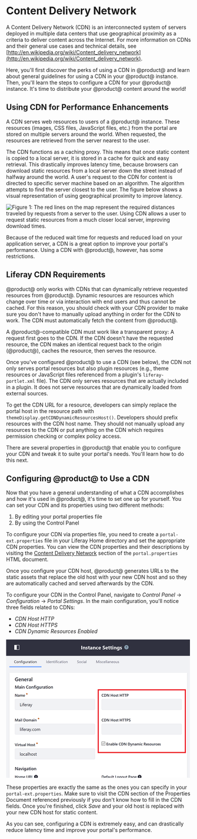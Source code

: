 # Content Delivery Network [](id=content-delivery-network)

A Content Delivery Network (CDN) is an interconnected system of servers
deployed in multiple data centers that use geographical proximity as a criteria
to deliver content across the Internet. For more information on CDNs and their
general use cases and technical details, see
[http://en.wikipedia.org/wiki/Content_delivery_network](http://en.wikipedia.org/wiki/Content_delivery_network).

Here, you'll first discover the perks of using a CDN in @product@ and learn about
general guidelines for using a CDN in your @product@ instance. Then,
you'll learn the steps to configure a CDN for your @product@ instance. It's time to
distribute your @product@ content around the world!

## Using CDN for Performance Enhancements [](id=using-cdn-for-performance-enhancements)

A CDN serves web resources to users of a @product@ instance. These
resources (images, CSS files, JavaScript files, etc.) from the portal are stored
on multiple servers around the world. When requested, the resources are
retrieved from the server nearest to the user.

The CDN functions as a caching proxy. This means that once static content is
copied to a local server, it is stored in a cache for quick and easy retrieval.
This drastically improves latency time, because browsers can download static
resources from a local server down the street instead of halfway around the
world. A user's request to the CDN for content is directed to specific server
machine based on an algorithm. The algorithm attempts to find the server
closest to the user. The figure below shows a visual representation of using
geographical proximity to improve latency.

![Figure 1: The red lines on the map represent the required distances traveled by requests from a server to the user. Using CDN allows a user to request static resources from a much closer local server, improving download times.](../../images/cdn-map.png)

Because of the reduced wait time for requests and reduced load on your
application server, a CDN is a great option to improve your portal's
performance. Using a CDN with @product@, however, has some restrictions.

## Liferay CDN Requirements [](id=liferay-cdn-requirements)

@product@ only works with CDNs that can dynamically retrieve requested resources
from @product@. Dynamic resources are resources which change over time or via
interaction with end users and thus cannot be cached. For this reason, you
should check with your CDN provider to make sure you don't have to manually
upload anything in order for the CDN to work. The CDN must automatically fetch
the content from @product@.

A @product@-compatible CDN must work like a transparent proxy: A request first
goes to the CDN. If the CDN doesn't have the requested resource, the CDN makes
an identical request back to the origin (@product@), caches the resource, then
serves the resource.

Once you've configured @product@ to use a CDN (see below), the CDN not only serves
portal resources but also plugin resources (e.g., theme resources or JavaScript
files referenced from a plugin's `liferay-portlet.xml` file). The CDN only
serves resources that are actually included in a plugin. It does not serve
resources that are dynamically loaded from external sources.

To get the CDN URL for a resource, developers can simply replace the portal host
in the resource path with `themeDisplay.getCDNDynamicResourcesHost()`.
Developers should prefix resources with the CDN host name. They should not
manually upload any resources to the CDN or put anything on the CDN which
requires permission checking or complex policy access.

There are several properties in @product@ that enable you to configure your CDN
and tweak it to suite your portal's needs. You'll learn how to do this next.

## Configuring @product@ to Use a CDN [](id=configuring-liferay-to-use-a-cdn)

Now that you have a general understanding of what a CDN accomplishes and how
it's used in @product@, it's time to set one up for yourself. You can set your CDN
and its properties using two different methods:

1. By editing your portal properties file
2. By using the Control Panel

To configure your CDN via properties file, you need to create a
`portal-ext.properties` file in your Liferay Home directory and set the
appropriate CDN properties. You can view the CDN properties and their
descriptions by visiting the [Content Delivery Network](https://docs.liferay.com/portal/7.0/propertiesdoc/portal.properties.html#Content%20Delivery%20Network)
section of the `portal.properties` HTML document.

Once you configure your CDN host, @product@ generates URLs to the static assets
that replace the old host with your new CDN host and so they are automatically
cached and served afterwards by the CDN.

To configure your CDN in the Control Panel, navigate to *Control Panel* &rarr;
*Configuration* &rarr; *Portal Settings*. In the main configuration, you'll
notice three fields related to CDNs:

- *CDN Host HTTP*
- *CDN Host HTTPS*
- *CDN Dynamic Resources Enabled*

![Figure 2: The Control Panel lets you configure your portal's CDN.](../../images/cdn-control-panel.png)

These properties are exactly the same as the ones you can specify in your
`portal-ext.properties`. Make sure to visit the CDN section of the Properties
Document referenced previously if you don't know how to fill in the CDN fields.
Once you're finished, click *Save* and your old host is replaced with your new
CDN host for static content.

As you can see, configuring a CDN is extremely easy, and can drastically reduce
latency time and improve your portal's performance.
